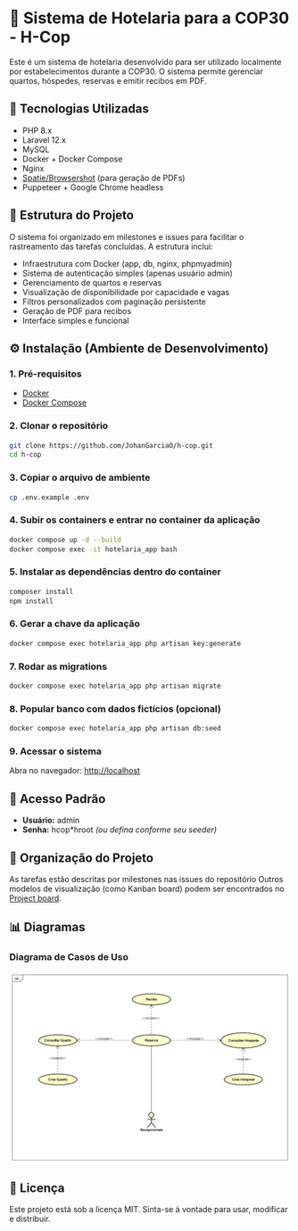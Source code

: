 # 🏨 Sistema de Hotelaria para a COP30 - H-Cop

Este é um sistema de hotelaria desenvolvido para ser utilizado localmente por estabelecimentos durante a COP30. O sistema permite gerenciar quartos, hóspedes, reservas e emitir recibos em PDF.

## 🚀 Tecnologias Utilizadas

- PHP 8.x
- Laravel 12.x
- MySQL
- Docker + Docker Compose
- Nginx
- [Spatie/Browsershot](https://github.com/spatie/browsershot) (para geração de PDFs)
- Puppeteer + Google Chrome headless

## 🧱 Estrutura do Projeto

O sistema foi organizado em milestones e issues para facilitar o rastreamento das tarefas concluídas. A estrutura inclui:

- Infraestrutura com Docker (app, db, nginx, phpmyadmin)
- Sistema de autenticação simples (apenas usuário admin)
- Gerenciamento de quartos e reservas
- Visualização de disponibilidade por capacidade e vagas
- Filtros personalizados com paginação persistente
- Geração de PDF para recibos
- Interface simples e funcional

## ⚙️ Instalação (Ambiente de Desenvolvimento)

### 1. Pré-requisitos

- [Docker](https://www.docker.com/)
- [Docker Compose](https://docs.docker.com/compose/)

### 2. Clonar o repositório

```bash
git clone https://github.com/JohanGarciaO/h-cop.git
cd h-cop
```

### 3. Copiar o arquivo de ambiente

```bash
cp .env.example .env
```

### 4. Subir os containers e entrar no container da aplicação

```bash
docker compose up -d --build
docker compose exec -it hotelaria_app bash
```

### 5. Instalar as dependências dentro do container

```bash
composer install
npm install
```

### 6. Gerar a chave da aplicação

```bash
docker compose exec hotelaria_app php artisan key:generate
```

### 7. Rodar as migrations

```bash
docker compose exec hotelaria_app php artisan migrate
```

### 8. Popular banco com dados fictícios (opcional)

```bash
docker compose exec hotelaria_app php artisan db:seed
```

### 9. Acessar o sistema

Abra no navegador: [http://localhost](http://localhost)

## 👤 Acesso Padrão

- **Usuário:** admin
- **Senha:** hcop\*hroot *(ou defina conforme seu seeder)*

## 📂 Organização do Projeto

As tarefas estão descritas por milestones nas issues do repositório
Outros modelos de visualização (como Kanban board) podem ser encontrados no [Project board](https://github.com/JohanGarciaO/h-cop/projects).

## 📊 Diagramas

### Diagrama de Casos de Uso
![Use Case Diagram](docs/UC-Hotelaria.png)

## 📝 Licença

Este projeto está sob a licença MIT. Sinta-se à vontade para usar, modificar e distribuir.
